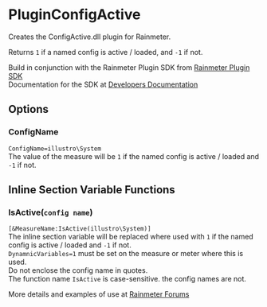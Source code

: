 # PluginConfigActive

Creates the ConfigActive.dll plugin for Rainmeter.

Returns `1` if a named config is active / loaded, and `-1` if not.

Build in conjunction with the Rainmeter Plugin SDK from [Rainmeter Plugin SDK](https://github.com/rainmeter/rainmeter-plugin-sdk)  
Documentation for the SDK at [Developers Documentation](https://docs.rainmeter.net/developers/#CreatePlugin)

## Options

### ConfigName
`ConfigName=illustro\System`  
The value of the measure will be `1` if the named config is active / loaded and `-1` if not.  

## Inline Section Variable Functions

### IsActive(`config name`)

`[&MeasureName:IsActive(illustro\System)]`  
The inline section variable will be replaced where used with `1` if the named config is active / loaded and `-1` if not.  
`DynamnicVariables=1` must be set on the measure or meter where this is used.  
Do not enclose the config name in quotes.  
The function name `IsActive` is case-sensitive. the config names are not.  

More details and examples of use at [Rainmeter Forums](https://forum.rainmeter.net/viewtopic.php?p=141968)
